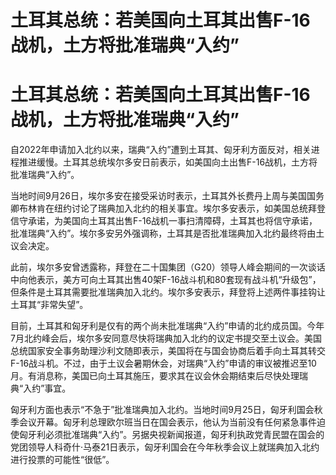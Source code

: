 # 土耳其总统：若美国向土耳其出售F-16战机，土方将批准瑞典“入约”

# 土耳其总统：若美国向土耳其出售F-16战机，土方将批准瑞典“入约”

自2022年申请加入北约以来，瑞典“入约”遭到土耳其、匈牙利方面反对，相关进程推进缓慢。土耳其总统埃尔多安日前表示，如美国向土出售F-16战机，土方将批准瑞典“入约”。

当地时间9月26日，埃尔多安在接受采访时表示，土耳其外长费丹上周与美国国务卿布林肯在纽约讨论了瑞典加入北约的相关事宜。埃尔多安表示，如美国总统拜登信守承诺，为美国向土耳其出售F-16战机一事扫清障碍，土耳其也将信守承诺，批准瑞典“入约”。埃尔多安另外强调称，土耳其是否批准瑞典加入北约最终将由土议会决定。

此前，埃尔多安曾透露称，拜登在二十国集团（G20）领导人峰会期间的一次谈话中向他表示，美方可向土耳其出售40架F-16战斗机和80套现有战斗机“升级包”，但条件是土耳其需要批准瑞典加入北约。埃尔多安表示，拜登将上述两件事挂钩让土耳其“非常失望”。

目前，土耳其和匈牙利是仅有的两个尚未批准瑞典“入约”申请的北约成员国。今年7月北约峰会后，埃尔多安同意尽快将瑞典加入北约的议定书提交至土议会。美国总统国家安全事务助理沙利文随即表示，美国将在与国会协商后着手向土耳其转交F-16战斗机。不过，由于土议会暑期休会，对瑞典“入约”申请的审议被推迟至10月。有消息称，美国已向土耳其施压，要求其在议会休会期结束后尽快处理瑞典“入约”事宜。

匈牙利方面也表示“不急于”批准瑞典加入北约。当地时间9月25日，匈牙利国会秋季会议开幕。匈牙利总理欧尔班当日在国会表示，他认为当前没有任何紧急事件迫使匈牙利必须批准瑞典“入约”。另据央视新闻报道，匈牙利执政党青民盟在国会的党团领导人科奇什·马泰21日表示，匈牙利国会在今年秋季会议上就瑞典加入北约进行投票的可能性“很低”。

